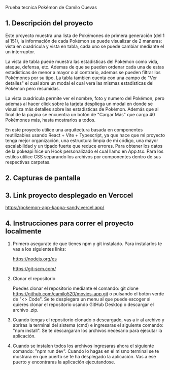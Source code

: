 Prueba tecnica Pokémon de Camilo Cuevas

## 1. Descripción del proyecto

Este proyecto muestra una lista de Pokémones de primera generación (del 1 al 151), la información de cada Pokémon se puede visualizar de 2 maneras: vista en cuadricula y vista en tabla, cada uno se puede cambiar mediante el un interruptor.

La vista de tabla puede muestra las estadisticas del Pokémon como vida, ataque, defensa, etc. Ademas de que se pueden ordenar cada una de estas estadisticas de menor a mayor o al contrario, ademas se pueden filtrar los Pokémones por su tipo. La tabla tambien cuenta con una campo de "Ver detalles" el cual abre un modal el cual vera las mismas estadisticas del Pokémon pero resumidas.

La vista cuadricula permite ver el nombre, foto y numero del Pokémon, pero ademas al hacer click sobre la tarjeta despliega un modal en donde se visualiza más detalles sobre las estadisticas de Pokémon. Además que al final de la pagina se encuentra un botón de "Cargar Más" que carga 40 Pokémones más, hasta mostrarlos a todos.

En este proyecto utilice una arquitectura basada en componentes reutilizables usando React + Vite + Typescript, ya que hace que mi proyecto tenga mejor organización, una estructura limpia de mi código, una mayor escalabilidad y un tipado fuerte que reduce errores. Para obtener los datos de la pokeapi hice un Hook personalizado el cual llamo en App.tsx. Para los estilos utilice CSS separando los archivos por componentes dentro de sus respectivas carpetas.

## 2. Capturas de pantalla

## 3. Link proyecto desplegado en Verccel

https://pokemon-app-kappa-sandy.vercel.app/

## 4. Instrucciones para correr el proyecto localmente

1. Primero asegurate de que tienes npm y git instalado.
   Para instalarlos te vas a los siguientes links:

   https://nodejs.org/es

   https://git-scm.com/

2. Clonar el repositorio

   Puedes clonar el repositorio mediante el comando: git clone https://github.com/camilo520/movies-app.git o pulsando el botón verde de "<> Code". Se te desplegara un menu al que puede escoger si quieres clonar el repositorio usando GitHub Desktop o descargar el archivo .zip.

3. Cuando tengas el repositorio clonado o descargado, vas a ir al archivo y abriras la terminal del sistema (cmd) e ingresaras el siguiente comando: "npm install". Se te descargaran los archivos necesario para ejecutar la aplicación.

4. Cuando se instalen todos los archivos ingresaras ahora el siguiente comando: "npm run dev". Cuando lo hagas en el mismo terminal se te mostrara en que puerto se te ha desplegado la aplicación. Vas a ese puerto y encontraras la aplicación ejecutandose.

